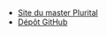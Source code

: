   - [Site du master Plurital](http://plurital.org)
  - [Dépôt GitHub](https://github.com/LoicGrobol/intro-fouille-textes)
